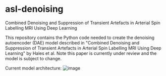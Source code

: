 # asl-denoising
Combined Denoising and Suppression of Transient Artefacts in Arterial Spin Labelling MRI Using Deep Learning

This repository contains the Python code needed to create the denoising autoencoder (DAE) model described in "Combined Denoising and Suppression of Transient Artefacts in Arterial Spin Labelling MRI Using Deep Learning" by Hales et al. Note this paper is currently under review and the model is subject to change.

Current model architecture:
![image](https://user-images.githubusercontent.com/24695126/77834561-882fd000-713d-11ea-8ada-b4eef7958751.png)


